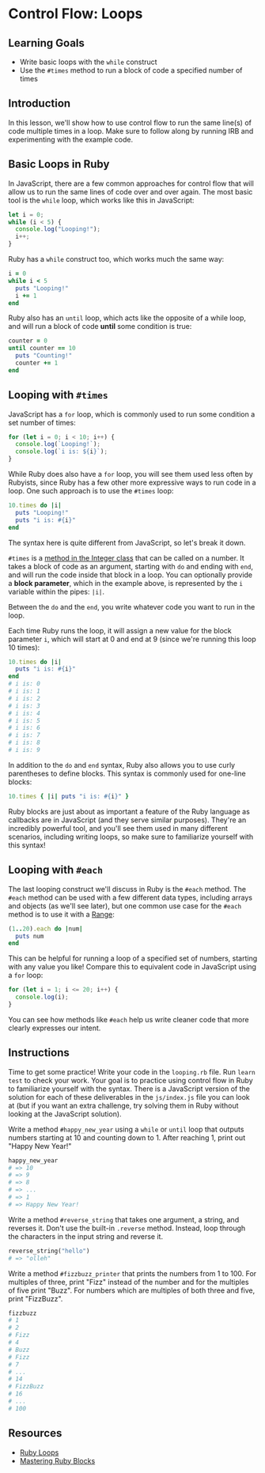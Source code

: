 # Control Flow: Loops

## Learning Goals

- Write basic loops with the `while` construct
- Use the `#times` method to run a block of code a specified number of times

## Introduction
In this lesson, we'll show how to use control flow to run the same line(s) of
code multiple times in a loop. Make sure to follow along by running IRB and
experimenting with the example code.

## Basic Loops in Ruby
In JavaScript, there are a few common approaches for control flow that will
allow us to run the same lines of code over and over again. The most basic tool
is the `while` loop, which works like this in JavaScript:

```js
let i = 0;
while (i < 5) {
  console.log("Looping!");
  i++;
}
```

Ruby has a `while` construct too, which works much the same way:

```rb
i = 0
while i < 5
  puts "Looping!"
  i += 1
end
```

Ruby also has an `until` loop, which acts like the opposite of a while loop, and
will run a block of code **until** some condition is true:

```rb
counter = 0
until counter == 10
  puts "Counting!"
  counter += 1
end
```

## Looping with `#times`

JavaScript has a `for` loop, which is commonly used to run some condition a set
number of times:

```js
for (let i = 0; i < 10; i++) {
  console.log(`Looping!`);
  console.log(`i is: ${i}`);
}
```

While Ruby does also have a `for` loop, you will see them used less often by
Rubyists, since Ruby has a few other more expressive ways to run code in a loop.
One such approach is to use the `#times` loop:

```rb
10.times do |i|
  puts "Looping!"
  puts "i is: #{i}"
end
```

The syntax here is quite different from JavaScript, so let's break it down.

`#times` is a [method in the Integer class][times method] that can be called on a
number. It takes a block of code as an argument, starting with `do` and ending
with `end`, and will run the code inside that block in a loop. You can
optionally provide a **block parameter**, which in the example above, is
represented by the `i` variable within the pipes: `|i|`.

Between the `do` and the `end`, you write whatever code you want to run in the
loop.

Each time Ruby runs the loop, it will assign a new value for the block parameter
`i`, which will start at 0 and end at 9 (since we're running this loop 10
times):

```rb
10.times do |i|
  puts "i is: #{i}"
end
# i is: 0
# i is: 1
# i is: 2
# i is: 3
# i is: 4
# i is: 5
# i is: 6
# i is: 7
# i is: 8
# i is: 9
```

In addition to the `do` and `end` syntax, Ruby also allows you to use curly
parentheses to define blocks. This syntax is commonly used for one-line blocks:

```rb
10.times { |i| puts "i is: #{i}" }
```

Ruby blocks are just about as important a feature of the Ruby language as
callbacks are in JavaScript (and they serve similar purposes). They're an
incredibly powerful tool, and you'll see them used in many different scenarios,
including writing loops, so make sure to familiarize yourself with this syntax!

[times method]: https://ruby-doc.org/core-2.7.3/Integer.html#method-i-times

## Looping with `#each`

The last looping construct we'll discuss in Ruby is the `#each` method. The
`#each` method can be used with a few different data types, including arrays and
objects (as we'll see later), but one common use case for the `#each` method is
to use it with a [Range][ruby range]:

```rb
(1..20).each do |num|
  puts num
end
```

This can be helpful for running a loop of a specified set of numbers, starting
with any value you like! Compare this to equivalent code in JavaScript using a
`for` loop:

```js
for (let i = 1; i <= 20; i++) {
  console.log(i);
}
```

You can see how methods like `#each` help us write cleaner code that more clearly
expresses our intent.

[ruby range]: https://www.rubyguides.com/2016/06/ruby-ranges-how-do-they-work/

## Instructions

Time to get some practice! Write your code in the `looping.rb` file. Run
`learn test` to check your work. Your goal is to practice using control flow in
Ruby to familiarize yourself with the syntax. There is a JavaScript version of
the solution for each of these deliverables in the `js/index.js` file you can
look at (but if you want an extra challenge, try solving them in Ruby without
looking at the JavaScript solution).

Write a method `#happy_new_year` using a `while` or `until` loop that outputs
numbers starting at 10 and counting down to 1. After reaching 1, print out
"Happy New Year!"

```rb
happy_new_year
# => 10
# => 9
# => 8
# => ...
# => 1
# => Happy New Year!
```

Write a method `#reverse_string` that takes one argument, a string, and reverses
it. Don't use the built-in `.reverse` method. Instead, loop through the
characters in the input string and reverse it.

```rb
reverse_string("hello")
# => "olleh"
```

Write a method `#fizzbuzz_printer` that prints the numbers from 1 to 100. For
multiples of three, print "Fizz" instead of the number and for the multiples
of five print "Buzz". For numbers which are multiples of both three and five,
print "FizzBuzz".

```rb
fizzbuzz
# 1
# 2
# Fizz
# 4
# Buzz
# Fizz
# 7
# ...
# 14
# FizzBuzz
# 16
# ...
# 100
```

## Resources

- [Ruby Loops](https://www.rubyguides.com/ruby-tutorial/loops/)
- [Mastering Ruby Blocks](https://mixandgo.com/learn/ruby-blocks)
